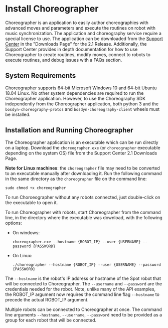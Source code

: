 <!--
Copyright (c) 2020 Boston Dynamics, Inc.  All rights reserved.

Downloading, reproducing, distributing or otherwise using the SDK Software
is subject to the terms and conditions of the Boston Dynamics Software
Development Kit License (20191101-BDSDK-SL).
-->

# Install Choreographer

Choreographer is an application to easily author choreographies with advanced moves and parameters and execute the routines on robot with music synchronization. The application and choreography service require a special license to use. The application can be downloaded from the [Support Center](https://support.bostondynamics.com) in the "Downloads Page" for the 2.1 Release. Additionally, the Support Center provides in depth documentation for how to use Choreographer to create routines, modify moves, connect to robots to execute routines, and debug issues with a FAQs section.

## System Requirements

Choreographer supports 64-bit Microsoft Windows 10 and 64-bit Ubuntu 18.04 Linux. No other system dependencies are required to run the Choreographer application. However, to use the Choreography SDK independently from the Choreographer application, both python 3 and the `bosdyn-choreography-protos` and `bosdyn-choreography-client` wheels must be installed.

## Installation and Running Choreographer

The Choreographer application is an executable which can be run directly on a laptop. Download the `choreographer.exe` (or `choreographer` executable depending on the system OS) file from the Support Center 2.1 Downloads Page.

**Note for Linux machines**: the `choreographer` file may need to be converted to an executable manually after downloading it. Run the following command in the same directory as the `choreographer` file on the command line:
```
sudo chmod +x choreographer
```

To run Choroeographer without any robots connected, just double-click on the executable to open it.

To run Choreographer with robots, start Choreographer from the command line, in the directory where the executable was download, with the following options:
* On windows:
    ```
    choreographer.exe --hostname {ROBOT_IP} --user {USERNAME} --password {PASSWORD}
    ```
* On Linux:

    ```
    ./choreographer --hostname {ROBOT_IP} --user {USERNAME} --password {PASSWORD}
    ```

The `--hostname` is the robot's IP address or hostname of the Spot robot that will be connected to Choreographer. The `--username` and `--password` are the credentials needed for the robot. Note, unlike many of the API examples, the ROBOT_IP argument now requires the command line flag `--hostname` to precede the actual ROBOT_IP argument.

Multiple robots can be connected to Choreographer at once. The command line arguments `--hostname`, `--username`, `--password` need to be provided as a group for each robot that will be connected.
